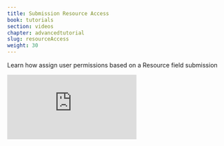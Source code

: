 ```yaml
---
title: Submission Resource Access
book: tutorials
section: videos
chapter: advancedtutorial
slug: resourceAccess
weight: 30
---
```


Learn how assign user permissions based on a Resource field submission

<div class="embed-responsive embed-responsive-16by9">
  <iframe class="embed-responsive-item" src="https://www.youtube.com/embed/fWKwMzJTaI0?rel=0&amp;showinfo=0" frameborder="0" allowfullscreen></iframe>
  </div>
